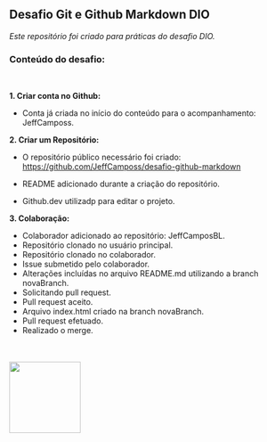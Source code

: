 ## Desafio Git e Github Markdown DIO
_Este repositório foi criado para práticas do desafio DIO._

### Conteúdo do desafio:
<br>

**1. Criar conta no Github:**

- Conta já criada no início do conteúdo para o acompanhamento: JeffCamposs.

**2. Criar um Repositório:**

- O repositório público necessário foi criado: https://github.com/JeffCamposs/desafio-github-markdown

- README adicionado durante a criação do repositório.

- Github.dev utilizadp para editar o projeto.

**3. Colaboração:**

- Colaborador adicionado ao repositório: JeffCamposBL.
- Repositório clonado no usuário principal.
- Repositório clonado no colaborador.
- Issue submetido pelo colaborador.
- Alterações incluídas no arquivo README.md utilizando a branch novaBranch.
- Solicitando pull request.
- Pull request aceito.
- Arquivo index.html criado na branch novaBranch.
- Pull request efetuado.
- Realizado o merge.
<br>
<br>
<img src="https://cdn.jsdelivr.net/gh/devicons/devicon@latest/icons/html5/html5-original.svg" width="128px">
          